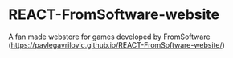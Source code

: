 # REACT-FromSoftware-website
A fan made webstore for games developed by FromSoftware (https://pavlegavrilovic.github.io/REACT-FromSoftware-website/)
